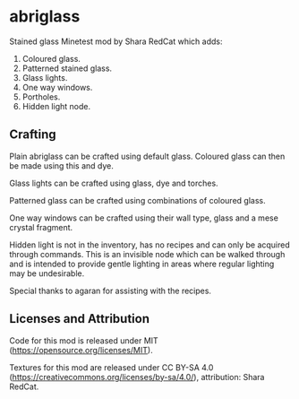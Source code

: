 abriglass
===

Stained glass Minetest mod by Shara RedCat which adds:

1. Coloured glass.
2. Patterned stained glass.
3. Glass lights.
4. One way windows. 
5. Portholes.
6. Hidden light node.


Crafting
---------

Plain abriglass can be crafted using default glass. Coloured glass can then be made using this and dye. 

Glass lights can be crafted using glass, dye and torches.

Patterned glass can be crafted using combinations of coloured glass.

One way windows can be crafted using their wall type, glass and a mese crystal fragment. 

Hidden light is not in the inventory, has no recipes and can only be acquired through commands. This is an invisible node which can be walked through and is intended to provide gentle lighting in areas where regular lighting may be undesirable. 

Special thanks to agaran for assisting with the recipes. 


Licenses and Attribution 
-----------------------

Code for this mod is released under MIT (https://opensource.org/licenses/MIT).

Textures for this mod are released under CC BY-SA 4.0 (https://creativecommons.org/licenses/by-sa/4.0/), attribution: Shara RedCat.
